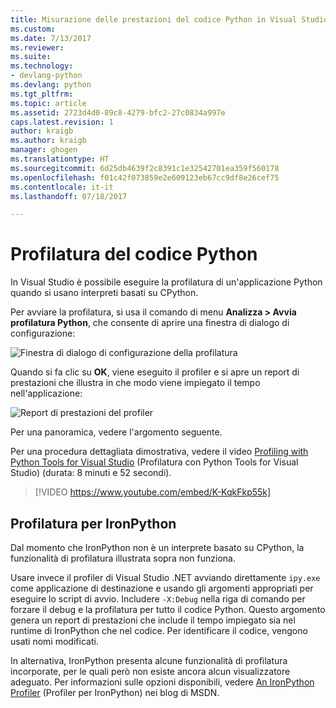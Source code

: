 ```yaml
---
title: Misurazione delle prestazioni del codice Python in Visual Studio | Microsoft Docs
ms.custom: 
ms.date: 7/13/2017
ms.reviewer: 
ms.suite: 
ms.technology:
- devlang-python
ms.devlang: python
ms.tgt_pltfrm: 
ms.topic: article
ms.assetid: 2723d4d0-89c8-4279-bfc2-27c0834a997e
caps.latest.revision: 1
author: kraigb
ms.author: kraigb
manager: ghogen
ms.translationtype: HT
ms.sourcegitcommit: 6d25db4639f2c8391c1e32542701ea359f560178
ms.openlocfilehash: f01c42f073859e2e609123eb67cc9df8e26cef75
ms.contentlocale: it-it
ms.lasthandoff: 07/18/2017

---
```


# <a name="profiling-python-code"></a>Profilatura del codice Python

In Visual Studio è possibile eseguire la profilatura di un'applicazione Python quando si usano interpreti basati su CPython.

Per avviare la profilatura, si usa il comando di menu **Analizza > Avvia profilatura Python**, che consente di aprire una finestra di dialogo di configurazione:

![Finestra di dialogo di configurazione della profilatura](media/profiling-start.png)

Quando si fa clic su **OK**, viene eseguito il profiler e si apre un report di prestazioni che illustra in che modo viene impiegato il tempo nell'applicazione:

![Report di prestazioni del profiler](media/profiling-results.png)

Per una panoramica, vedere l'argomento seguente.

Per una procedura dettagliata dimostrativa, vedere il video [Profiling with Python Tools for Visual Studio](http://www.youtube.com/watch?v=K-KqkFkp55k) (Profilatura con Python Tools for Visual Studio) (durata: 8 minuti e 52 secondi).

> [!VIDEO https://www.youtube.com/embed/K-KqkFkp55k]

## <a name="profiling-for-ironpython"></a>Profilatura per IronPython

Dal momento che IronPython non è un interprete basato su CPython, la funzionalità di profilatura illustrata sopra non funziona.

Usare invece il profiler di Visual Studio .NET avviando direttamente `ipy.exe` come applicazione di destinazione e usando gli argomenti appropriati per eseguire lo script di avvio. Includere `-X:Debug` nella riga di comando per forzare il debug e la profilatura per tutto il codice Python. Questo argomento genera un report di prestazioni che include il tempo impiegato sia nel runtime di IronPython che nel codice. Per identificare il codice, vengono usati nomi modificati.

In alternativa, IronPython presenta alcune funzionalità di profilatura incorporate, per le quali però non esiste ancora alcun visualizzatore adeguato. Per informazioni sulle opzioni disponibili, vedere [An IronPython Profiler](http://blogs.msdn.com/b/curth/archive/2009/03/29/an-ironpython-profiler.aspx) (Profiler per IronPython) nei blog di MSDN.
